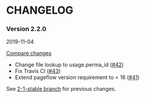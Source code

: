 # CHANGELOG

### Version 2.2.0

2019-11-04

[Compare changes](https://github.com/codevise/pageflow-external-links/compare/2-1-stable...v2.2.0)

- Change file lookup to usage.perma_id
  ([#42](https://github.com/codevise/pageflow-external-links/pull/42))
- Fix Travis CI
  ([#43](https://github.com/codevise/pageflow-external-links/pull/43))
- Extend pageflow version requirement to < 16
  ([#41](https://github.com/codevise/pageflow-external-links/pull/41))

See
[2-1-stable branch](https://github.com/codevise/pageflow-external-links/blob/2-1-stable/CHANGELOG.md)
for previous changes.
